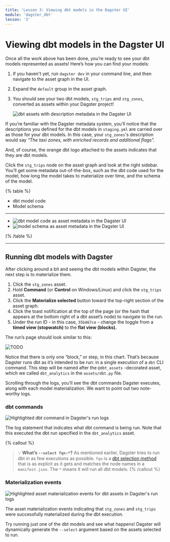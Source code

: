 ```yaml
---
title: 'Lesson 3: Viewing dbt models in the Dagster UI'
module: 'dagster_dbt'
lesson: '3'
---
```


# Viewing dbt models in the Dagster UI

Once all the work above has been done, you’re ready to see your dbt models represented as assets! Here’s how you can find your models:

1. If you haven't yet, run `dagster dev` in your command line, and then navigate to the asset graph in the UI.
2. Expand the `default` group in the asset graph.
3. You should see your two dbt models, `stg_trips` and `stg_zones`, converted as assets within your Dagster project!

   ![dbt assets with description metadata in the Dagster UI](/images/dagster-dbt/lesson-3/asset-description-metadata.png)

If you’re familiar with the Dagster metadata system, you’ll notice that the descriptions you defined for the dbt models in `staging.yml` are carried over as those for your dbt models. In this case, your `stg_zones`'s description would say _“The taxi zones, with enriched records and additional flags”._

And, of course, the orange dbt logo attached to the assets indicates that they are dbt models.

Click the `stg_trips` node on the asset graph and look at the right sidebar. You’ll get some metadata out-of-the-box, such as the dbt code used for the model, how long the model takes to materialize over time, and the schema of the model.

{% table %}

- dbt model code
- Model schema

---

- ![dbt model code as asset metadata in the Dagster UI](/images/dagster-dbt/lesson-3/dbt-asset-code.png)
- ![model schema as asset metadata in the Dagster UI](/images/dagster-dbt/lesson-3/dbt-asset-table-schema.png)

{% /table %}

---

## Running dbt models with Dagster

After clicking around a bit and seeing the dbt models within Dagster, the next step is to materialize them.

1. Click the `stg_zones` asset.
2. Hold **Command** (or **Control** on Windows/Linux) and click the `stg_trips` asset.
3. Click the **Materialize selected** button toward the top-right section of the asset graph.
4. Click the toast notification at the top of the page (or the hash that appears at the bottom right of a dbt asset’s node) to navigate to the run.
5. Under the run ID - in this case, `35b467ce` - change the toggle from a **timed view (stopwatch)** to the **flat view (blocks).**

The run’s page should look similar to this:

![TODO](/images/dagster-dbt/lesson-3/dbt-run-details-page.png)

Notice that there is only one “block,” or step, in this chart. That’s because Dagster runs dbt as it’s intended to be run: in a single execution of a `dbt` CLI command. This step will be named after the `@dbt_assets` -decorated asset, which we called `dbt_analytics` in the `assets/dbt.py` file.

Scrolling through the logs, you’ll see the dbt commands Dagster executes, along with each model materialization. We want to point out two note-worthy logs.

### dbt commands

![Highlighted dbt command in Dagster's run logs](/images/dagster-dbt/lesson-3/dbt-logs-dbt-command.png)

The log statement that indicates what dbt command is being run. Note that this executed the dbt run specified in the `dbt_analytics` asset.

{% callout %}

> 💡 **What’s `--select fqn:*`?** As mentioned earlier, Dagster tries to run dbt in as few executions as possible. `fqn` is a [dbt selection method](https://docs.getdbt.com/reference/node-selection/methods#the-fqn-method) that is as explicit as it gets and matches the node names in a `manifest.json`. The `*` means it will run all dbt models.
> {% /callout %}

### Materialization events

![Highlighted asset materialization events for dbt assets in Dagster's run logs](/images/dagster-dbt/lesson-3/dbt-logs-materialization-events.png)

The asset materialization events indicating that `stg_zones` and `stg_trips` were successfully materialized during the dbt execution.

Try running just one of the dbt models and see what happens! Dagster will dynamically generate the `--select` argument based on the assets selected to run.
